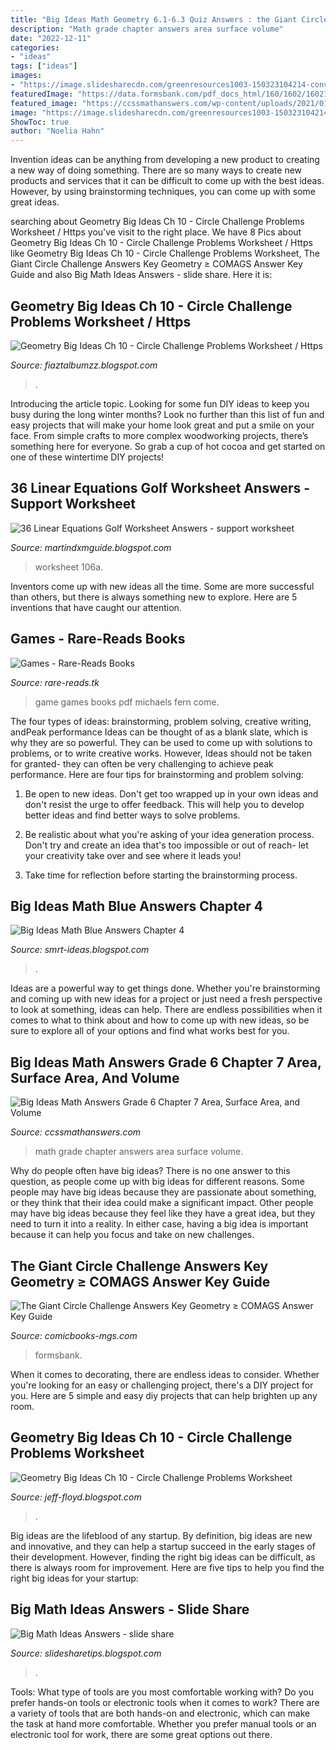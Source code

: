```yaml
---
title: "Big Ideas Math Geometry 6.1-6.3 Quiz Answers : ﻿the Giant Circle Challenge Answers Key Geometry ≥ Comags Answer Key Guide"
description: "Math grade chapter answers area surface volume"
date: "2022-12-11"
categories:
- "ideas"
tags: ["ideas"]
images:
- "https://image.slidesharecdn.com/greenresources1003-150323104214-conversion-gate01/95/green-resources-1003-3-638.jpg?cb=1427125373"
featuredImage: "https://data.formsbank.com/pdf_docs_html/160/1602/160217/page_1_thumb_big.png"
featured_image: "https://ccssmathanswers.com/wp-content/uploads/2021/01/Big-Ideas-Math-Answers-Grade-6-Chapter-7-Area-Surface-Area-and-Volume-35.png"
image: "https://image.slidesharecdn.com/greenresources1003-150323104214-conversion-gate01/95/green-resources-1003-3-638.jpg?cb=1427125373"
ShowToc: true
author: "Noelia Hahn"
---
```



Invention ideas can be anything from developing a new product to creating a new way of doing something. There are so many ways to create new products and services that it can be difficult to come up with the best ideas. However, by using brainstorming techniques, you can come up with some great ideas.

	

		
searching about Geometry Big Ideas Ch 10 - Circle Challenge Problems Worksheet / Https you've visit to the right place. We have 8 Pics about Geometry Big Ideas Ch 10 - Circle Challenge Problems Worksheet / Https like Geometry Big Ideas Ch 10 - Circle Challenge Problems Worksheet, ﻿The Giant Circle Challenge Answers Key Geometry ≥ COMAGS Answer Key Guide and also Big Math Ideas Answers - slide share. Here it is:
		
    
## Geometry Big Ideas Ch 10 - Circle Challenge Problems Worksheet / Https

<img loading=lazy src="https://i.pinimg.com/236x/3a/63/21/3a632174cdba51eec115d8af8839e700.jpg" onerror="this.onerror=null;this.src='https://tse1.mm.bing.net/th?id=OIP.7fNciVFcNJFZjckcF9IkLwAAAA&amp;pid=15.1';" alt="Geometry Big Ideas Ch 10 - Circle Challenge Problems Worksheet / Https">

_Source: fiaztalbumzz.blogspot.com_

>. 

	

Introducing the article topic.
Looking for some fun DIY ideas to keep you busy during the long winter months? Look no further than this list of fun and easy projects that will make your home look great and put a smile on your face. From simple crafts to more complex woodworking projects, there’s something here for everyone. So grab a cup of hot cocoa and get started on one of these wintertime DIY projects!

    
## 36 Linear Equations Golf Worksheet Answers - Support Worksheet

<img loading=lazy src="https://media.cheggcdn.com/study/b91/b91853e8-fc4c-4e30-8b07-15ff20ae6b59/image.png" onerror="this.onerror=null;this.src='https://tse1.mm.bing.net/th?id=OIP.5EGjYH2WjHIO4Esi2J9uAwHaJ4&amp;pid=15.1';" alt="36 Linear Equations Golf Worksheet Answers - support worksheet">

_Source: martindxmguide.blogspot.com_

>worksheet 106a. 

	

Inventors come up with new ideas all the time. Some are more successful than others, but there is always something new to explore. Here are 5 inventions that have caught our attention.

    
## Games - Rare-Reads Books

<img loading=lazy src="https://images-na.ssl-images-amazon.com/images/I/61w2XuPp7xL._SX341_BO1,204,203,200_.jpg" onerror="this.onerror=null;this.src='https://tse2.mm.bing.net/th?id=OIP.4flp5JL2tkjMqAEvCkDPrAAAAA&amp;pid=15.1';" alt="Games - Rare-Reads Books">

_Source: rare-reads.tk_

>game games books pdf michaels fern come. 

	

The four types of ideas: brainstorming, problem solving, creative writing, andPeak performance
Ideas can be thought of as a blank slate, which is why they are so powerful. They can be used to come up with solutions to problems, or to write creative works. However, Ideas should not be taken for granted- they can often be very challenging to achieve peak performance. Here are four tips for brainstorming and problem solving:
1. Be open to new ideas. Don't get too wrapped up in your own ideas and don't resist the urge to offer feedback. This will help you to develop better ideas and find better ways to solve problems.

2. Be realistic about what you're asking of your idea generation process. Don't try and create an idea that's too impossible or out of reach- let your creativity take over and see where it leads you!

3. Take time for reflection before starting the brainstorming process.

    
## Big Ideas Math Blue Answers Chapter 4

<img loading=lazy src="https://image.slidesharecdn.com/2-141112095247-conversion-gate01/95/22-2-638.jpg?cb=1415786002" onerror="this.onerror=null;this.src='https://tse4.mm.bing.net/th?id=OIP.HdCLlPxlcOiK2lAmtFAWrAHaJl&amp;pid=15.1';" alt="Big Ideas Math Blue Answers Chapter 4">

_Source: smrt-ideas.blogspot.com_

>. 

	

Ideas are a powerful way to get things done. Whether you're brainstorming and coming up with new ideas for a project or just need a fresh perspective to look at something, ideas can help. There are endless possibilities when it comes to what to think about and how to come up with new ideas, so be sure to explore all of your options and find what works best for you.

    
## Big Ideas Math Answers Grade 6 Chapter 7 Area, Surface Area, And Volume

<img loading=lazy src="https://ccssmathanswers.com/wp-content/uploads/2021/01/Big-Ideas-Math-Answers-Grade-6-Chapter-7-Area-Surface-Area-and-Volume-35.png" onerror="this.onerror=null;this.src='https://tse3.mm.bing.net/th?id=OIP.bh76qMasvX90gic6ZF50TwAAAA&amp;pid=15.1';" alt="Big Ideas Math Answers Grade 6 Chapter 7 Area, Surface Area, and Volume">

_Source: ccssmathanswers.com_

>math grade chapter answers area surface volume. 

	

Why do people often have big ideas?
There is no one answer to this question, as people come up with big ideas for different reasons. Some people may have big ideas because they are passionate about something, or they think that their idea could make a significant impact. Other people may have big ideas because they feel like they have a great idea, but they need to turn it into a reality. In either case, having a big idea is important because it can help you focus and take on new challenges.

    
## ﻿The Giant Circle Challenge Answers Key Geometry ≥ COMAGS Answer Key Guide

<img loading=lazy src="https://data.formsbank.com/pdf_docs_html/160/1602/160217/page_1_thumb_big.png" onerror="this.onerror=null;this.src='https://tse4.mm.bing.net/th?id=OIP.nj5ubE_f4DSfWRvN3AoT8wHaKd&amp;pid=15.1';" alt="﻿The Giant Circle Challenge Answers Key Geometry ≥ COMAGS Answer Key Guide">

_Source: comicbooks-mgs.com_

>formsbank. 

	

When it comes to decorating, there are endless ideas to consider. Whether you're looking for an easy or challenging project, there's a DIY project for you. Here are 5 simple and easy diy projects that can help brighten up any room.

    
## Geometry Big Ideas Ch 10 - Circle Challenge Problems Worksheet

<img loading=lazy src="https://i0.wp.com/ccssmathanswers.com/wp-content/uploads/2021/02/Big-Ideas-Math-Geometry-Answers-Chapter-5-Congruent-Triangles-1024x576.png" onerror="this.onerror=null;this.src='https://tse2.mm.bing.net/th?id=OIP.VrZfw238els01dS-T0QlDwHaEK&amp;pid=15.1';" alt="Geometry Big Ideas Ch 10 - Circle Challenge Problems Worksheet">

_Source: jeff-floyd.blogspot.com_

>. 

	

Big ideas are the lifeblood of any startup. By definition, big ideas are new and innovative, and they can help a startup succeed in the early stages of their development. However, finding the right big ideas can be difficult, as there is always room for improvement. Here are five tips to help you find the right big ideas for your startup: 

    
## Big Math Ideas Answers - Slide Share

<img loading=lazy src="https://image.slidesharecdn.com/greenresources1003-150323104214-conversion-gate01/95/green-resources-1003-3-638.jpg?cb=1427125373" onerror="this.onerror=null;this.src='https://tse4.mm.bing.net/th?id=OIP.KQ6ssjeqxhVozMLfykz-hwHaJl&amp;pid=15.1';" alt="Big Math Ideas Answers - slide share">

_Source: slidesharetips.blogspot.com_

>. 

	

Tools: What type of tools are you most comfortable working with?
Do you prefer hands-on tools or electronic tools when it comes to work? There are a variety of tools that are both hands-on and electronic, which can make the task at hand more comfortable. Whether you prefer manual tools or an electronic tool for work, there are some great options out there.

